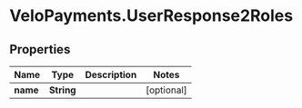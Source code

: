 # VeloPayments.UserResponse2Roles

## Properties

Name | Type | Description | Notes
------------ | ------------- | ------------- | -------------
**name** | **String** |  | [optional] 



